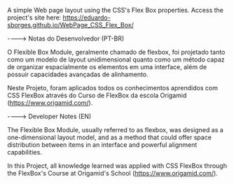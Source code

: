 A simple Web page layout using the CSS's Flex Box properties.
Access the project's site here: https://eduardo-sborges.github.io/WebPage_CSS_Flex_Box/

----> Notas do Desenvolvedor (PT-BR)

O Flexible Box Module, geralmente chamado de flexbox, foi projetado
tanto como um modelo de layout unidimensional quanto como um método
capaz de organizar espacialmente os elementos em uma interface,
além de possuir capacidades avançadas de alinhamento.

Neste Projeto, foram aplicados todos os conhecimentos aprendidos
com CSS FlexBox através do Curso de FlexBox da escola Origamid
(https://www.origamid.com/).

----> Developer Notes (EN)

The Flexible Box Module, usually referred to as flexbox, was
designed as a one-dimensional layout model, and as a method that
could offer space distribution between items in an interface and
powerful alignment capabilities.

In this Project, all knowledge learned was applied with CSS
FlexBox through the FlexBox's Course at Origamid's School
(https://www.origamid.com/).


